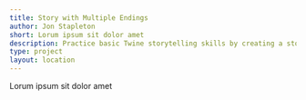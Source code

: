 ```yaml
---
title: Story with Multiple Endings
author: Jon Stapleton
short: Lorum ipsum sit dolor amet
description: Practice basic Twine storytelling skills by creating a story with more than one possible ending.
type: project
layout: location
---
```


Lorum ipsum sit dolor amet